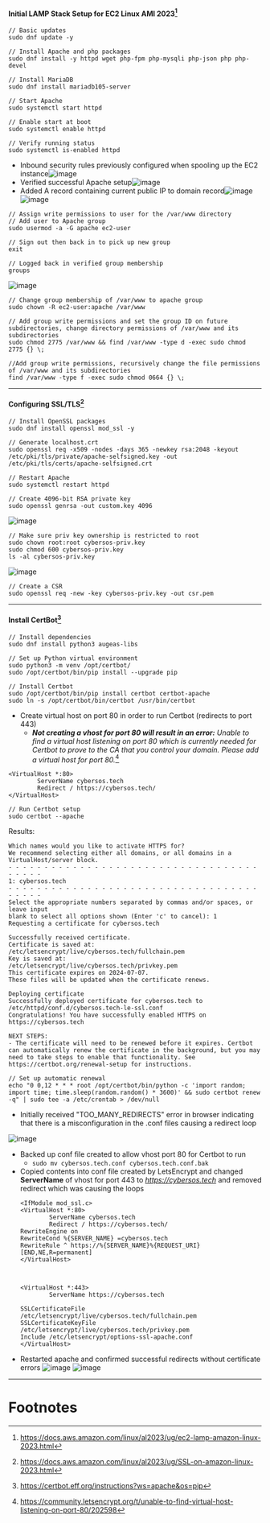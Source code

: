#### Initial LAMP Stack Setup for EC2 Linux AMI 2023[^1]
```
// Basic updates
sudo dnf update -y

// Install Apache and php packages
sudo dnf install -y httpd wget php-fpm php-mysqli php-json php php-devel

// Install MariaDB
sudo dnf install mariadb105-server

// Start Apache
sudo systemctl start httpd

// Enable start at boot
sudo systemctl enable httpd

// Verify running status
sudo systemctl is-enabled httpd
```
- Inbound security rules previously configured when spooling up the EC2 instance![image](https://github.com/rob-vault/homelab/assets/14255092/8108bd39-76d1-44c7-aa19-09dc909e7e9a)
- Verified successful Apache setup![image](https://github.com/rob-vault/homelab/assets/14255092/36fa800e-e87d-4edd-a654-06ce7855c29b)
- Added A record containing current public IP to domain record![image](https://github.com/rob-vault/homelab/assets/14255092/c52d547d-3b0d-4dfc-b894-73d8ea78dcfa)![image](https://github.com/rob-vault/homelab/assets/14255092/ccb2d182-c79e-481f-8427-79ecb164b6d9)


```
// Assign write permissions to user for the /var/www directory
// Add user to Apache group
sudo usermod -a -G apache ec2-user

// Sign out then back in to pick up new group
exit

// Logged back in verified group membership
groups
```
![image](https://github.com/rob-vault/homelab/assets/14255092/53f9790e-e34b-4fc3-9d1e-b3f0b3290680)


```
// Change group membership of /var/www to apache group
sudo chown -R ec2-user:apache /var/www

// Add group write permissions and set the group ID on future subdirectories, change directory permissions of /var/www and its subdirectories
sudo chmod 2775 /var/www && find /var/www -type d -exec sudo chmod 2775 {} \;

//Add group write permissions, recursively change the file permissions of /var/www and its subdirectories
find /var/www -type f -exec sudo chmod 0664 {} \;
```


---
#### Configuring SSL/TLS[^2]
```
// Install OpenSSL packages
sudo dnf install openssl mod_ssl -y

// Generate localhost.crt
sudo openssl req -x509 -nodes -days 365 -newkey rsa:2048 -keyout /etc/pki/tls/private/apache-selfsigned.key -out /etc/pki/tls/certs/apache-selfsigned.crt

// Restart Apache
sudo systemctl restart httpd

// Create 4096-bit RSA private key
sudo openssl genrsa -out custom.key 4096
```
![image](https://github.com/rob-vault/homelab/assets/14255092/4a8d8f07-e080-41b3-b591-82edb1276e00)

```
// Make sure priv key ownership is restricted to root
sudo chown root:root cybersos-priv.key
sudo chmod 600 cybersos-priv.key
ls -al cybersos-priv.key
```
![image](https://github.com/rob-vault/homelab/assets/14255092/d5d5dc28-ebcd-4741-97a6-d09891021ae2)

```
// Create a CSR
sudo openssl req -new -key cybersos-priv.key -out csr.pem
```


---
#### Install CertBot[^3]
```
// Install dependencies
sudo dnf install python3 augeas-libs

// Set up Python virtual environment
sudo python3 -m venv /opt/certbot/
sudo /opt/certbot/bin/pip install --upgrade pip

// Install Certbot
sudo /opt/certbot/bin/pip install certbot certbot-apache
sudo ln -s /opt/certbot/bin/certbot /usr/bin/certbot
```
- Create virtual host on port 80 in order to run Certbot (redirects to port 443)
	- ***Not creating a vhost for port 80 will result in an error:** Unable to find a virtual host listening on port 80 which is currently needed for Certbot to prove to the CA that you control your domain. Please add a virtual host for port 80.*[^4]


```
<VirtualHost *:80>
        ServerName cybersos.tech
        Redirect / https://cybersos.tech/
</VirtualHost>
```

```
// Run Certbot setup
sudo certbot --apache
```

Results:
```
Which names would you like to activate HTTPS for?
We recommend selecting either all domains, or all domains in a VirtualHost/server block.
- - - - - - - - - - - - - - - - - - - - - - - - - - - - - - - - - - - - - - - -
1: cybersos.tech
- - - - - - - - - - - - - - - - - - - - - - - - - - - - - - - - - - - - - - - -
Select the appropriate numbers separated by commas and/or spaces, or leave input
blank to select all options shown (Enter 'c' to cancel): 1
Requesting a certificate for cybersos.tech

Successfully received certificate.
Certificate is saved at: /etc/letsencrypt/live/cybersos.tech/fullchain.pem
Key is saved at:         /etc/letsencrypt/live/cybersos.tech/privkey.pem
This certificate expires on 2024-07-07.
These files will be updated when the certificate renews.

Deploying certificate
Successfully deployed certificate for cybersos.tech to /etc/httpd/conf.d/cybersos.tech-le-ssl.conf
Congratulations! You have successfully enabled HTTPS on https://cybersos.tech

NEXT STEPS:
- The certificate will need to be renewed before it expires. Certbot can automatically renew the certificate in the background, but you may need to take steps to enable that functionality. See https://certbot.org/renewal-setup for instructions.
```

```
// Set up automatic renewal
echo "0 0,12 * * * root /opt/certbot/bin/python -c 'import random; import time; time.sleep(random.random() * 3600)' && sudo certbot renew -q" | sudo tee -a /etc/crontab > /dev/null
```
- Initially received "TOO_MANY_REDIRECTS" error in browser indicating that there is a misconfiguration in the .conf files causing a redirect loop

![image](https://github.com/rob-vault/homelab/assets/14255092/0c25fb21-9d67-4b13-9197-43bb34ef2789)

- Backed up conf file created to allow vhost port 80 for Certbot to run
	- ```sudo mv cybersos.tech.conf cybersos.tech.conf.bak```
- Copied contents into conf file created by LetsEncrypt and changed **ServerName** of vhost for port 443 to *https://cybersos.tech* and removed redirect which was causing the loops
	```
	<IfModule mod_ssl.c>
	<VirtualHost *:80>
	        ServerName cybersos.tech
	        Redirect / https://cybersos.tech/
	RewriteEngine on
	RewriteCond %{SERVER_NAME} =cybersos.tech
	RewriteRule ^ https://%{SERVER_NAME}%{REQUEST_URI} [END,NE,R=permanent]
	</VirtualHost>
	
	
	
	<VirtualHost *:443>
	        ServerName https://cybersos.tech
	
	SSLCertificateFile /etc/letsencrypt/live/cybersos.tech/fullchain.pem
	SSLCertificateKeyFile /etc/letsencrypt/live/cybersos.tech/privkey.pem
	Include /etc/letsencrypt/options-ssl-apache.conf
	</VirtualHost>
	```
- Restarted apache and confirmed successful redirects without certificate errors
![image](https://github.com/rob-vault/homelab/assets/14255092/fdf8ad69-1a90-44a7-be88-5456096f0f91)
![image](https://github.com/rob-vault/homelab/assets/14255092/f7058634-4df2-4f42-9341-85621f1d08c4)


---
# Footnotes

[^1]: https://docs.aws.amazon.com/linux/al2023/ug/ec2-lamp-amazon-linux-2023.html
[^2]: https://docs.aws.amazon.com/linux/al2023/ug/SSL-on-amazon-linux-2023.html
[^3]: https://certbot.eff.org/instructions?ws=apache&os=pip
[^4]: https://community.letsencrypt.org/t/unable-to-find-virtual-host-listening-on-port-80/202598
